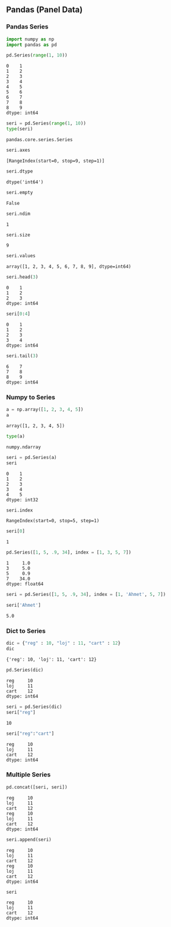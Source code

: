 ## Pandas (Panel Data)

### Pandas Series


```python
import numpy as np
import pandas as pd
```


```python
pd.Series(range(1, 10))
```




    0    1
    1    2
    2    3
    3    4
    4    5
    5    6
    6    7
    7    8
    8    9
    dtype: int64




```python
seri = pd.Series(range(1, 10))
type(seri)
```




    pandas.core.series.Series




```python
seri.axes
```




    [RangeIndex(start=0, stop=9, step=1)]




```python
seri.dtype
```




    dtype('int64')




```python
seri.empty
```




    False




```python
seri.ndim
```




    1




```python
seri.size
```




    9




```python
seri.values
```




    array([1, 2, 3, 4, 5, 6, 7, 8, 9], dtype=int64)




```python
seri.head(3)
```




    0    1
    1    2
    2    3
    dtype: int64




```python
seri[0:4]
```




    0    1
    1    2
    2    3
    3    4
    dtype: int64




```python
seri.tail(3)
```




    6    7
    7    8
    8    9
    dtype: int64



### Numpy to Series


```python
a = np.array([1, 2, 3, 4, 5])
a
```




    array([1, 2, 3, 4, 5])




```python
type(a)
```




    numpy.ndarray




```python
seri = pd.Series(a)
seri
```




    0    1
    1    2
    2    3
    3    4
    4    5
    dtype: int32




```python
seri.index
```




    RangeIndex(start=0, stop=5, step=1)




```python
seri[0]
```




    1




```python
pd.Series([1, 5, .9, 34], index = [1, 3, 5, 7])
```




    1     1.0
    3     5.0
    5     0.9
    7    34.0
    dtype: float64




```python
seri = pd.Series([1, 5, .9, 34], index = [1, 'Ahmet', 5, 7])
```


```python
seri['Ahmet']
```




    5.0



### Dict to Series


```python
dic = {"reg" : 10, "loj" : 11, "cart" : 12}
dic
```




    {'reg': 10, 'loj': 11, 'cart': 12}




```python
pd.Series(dic)
```




    reg     10
    loj     11
    cart    12
    dtype: int64




```python
seri = pd.Series(dic)
seri["reg"]
```




    10




```python
seri["reg":"cart"]
```




    reg     10
    loj     11
    cart    12
    dtype: int64



### Multiple Series


```python
pd.concat([seri, seri])
```




    reg     10
    loj     11
    cart    12
    reg     10
    loj     11
    cart    12
    dtype: int64




```python
seri.append(seri)
```




    reg     10
    loj     11
    cart    12
    reg     10
    loj     11
    cart    12
    dtype: int64




```python
seri
```




    reg     10
    loj     11
    cart    12
    dtype: int64



